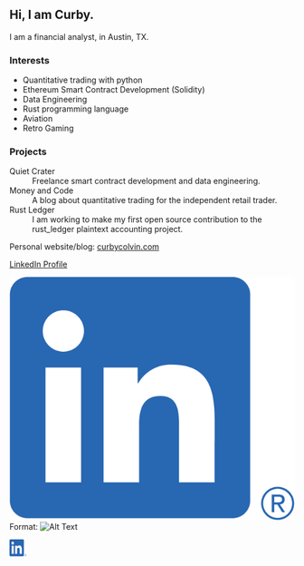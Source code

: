 ## Hi, I am Curby.

I am a financial analyst, in Austin, TX.

### Interests
- Quantitative trading with python
- Ethereum Smart Contract Development (Solidity) 
- Data Engineering
- Rust programming language
- Aviation
- Retro Gaming

### Projects
<dl>
  <dt>Quiet Crater</dt>
  <dd>Freelance smart contract development and data engineering.</dd>
  
  <dt>Money and Code</dt>
  <dd>A blog about quantitative trading for the independent retail trader.</dd>
  
  <dt>Rust Ledger</dt>
  <dd>I am working to make my first open source contribution to the rust_ledger plaintext accounting project.</dd>
</dl>

Personal website/blog: [curbycolvin.com](https://curbycolvin.com)

[LinkedIn Profile](www.linkedin.com/in/curbycolvin)

![LinkedIn Logo](/images/LI-In-Bug.png)
Format: ![Alt Text](url)

<img src="/images/LI-In-Bug.png" width=30 height=30> 
